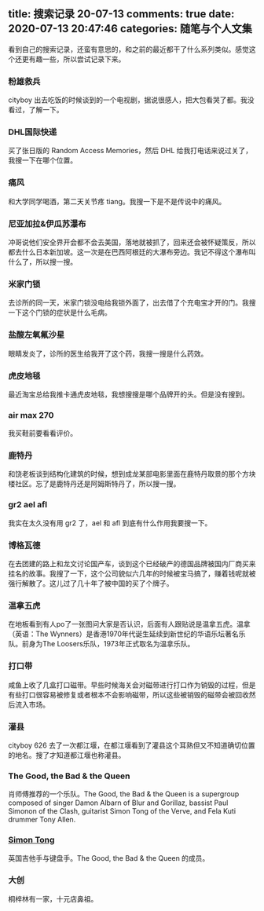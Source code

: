 title: 搜索记录 20-07-13
comments: true
date: 2020-07-13 20:47:46
categories: 随笔与个人文集
---
看到自己的搜索记录，还蛮有意思的，和之前的最近都干了什么系列类似。感觉这个还更有趣一些，所以尝试记录下来。

### 粉雄救兵

cityboy 出去吃饭的时候谈到的一个电视剧，据说很感人，把大包看哭了都。我没看过，了解一下。

### DHL国际快递

买了张日版的 Random Access Memories，然后 DHL 给我打电话来说过关了，我搜一下在哪个位置。

### 痛风

和大学同学喝酒，第二天关节疼 tiang。我搜一下是不是传说中的痛风。

### 尼亚加拉&伊瓜苏瀑布

冲哥说他们安全界开会都不会去美国，落地就被抓了，回来还会被怀疑策反，所以都去什么日本新加坡。这一次是在巴西阿根廷的大瀑布旁边。我记不得这个瀑布叫什么了，所以搜一搜。

### 米家门锁

去诊所的同一天，米家门锁没电给我锁外面了，出去借了个充电宝才开的门。我搜一下这个门锁的症状是什么毛病。

### 盐酸左氧氟沙星

眼睛发炎了，诊所的医生给我开了这个药，我搜一搜是什么药效。

### 虎皮地毯

最近淘宝总给我推卡通虎皮地毯，我想搜搜是哪个品牌开的头。但是没有搜到。

### air max 270

我买鞋前要看看评价。

### 鹿特丹

和饶老板谈到结构化建筑的时候，想到成龙某部电影里面在鹿特丹取景的那个方块楼社区。忘了是鹿特丹还是阿姆斯特丹了，所以搜一搜。

### gr2 ael afl

我实在太久没有用 gr2 了，ael 和 afl 到底有什么作用我要搜一下。

### 博格瓦德

在去团建的路上和龙文讨论国产车，谈到这个已经破产的德国品牌被国内厂商买来挂名的故事。我搜了一下，这个公司貌似六几年的时候被宝马搞了，赚着钱呢就被强行解散了。这儿过了几十年了被中国的买了个牌子。

### 温拿五虎

在地板看到有人po了一张图问大家是否认识，后面有人跟贴说是温拿五虎。温拿（英语：The Wynners）是香港1970年代诞生延续到新世纪的华语乐坛著名乐队。前身为The Loosers乐队，1973年正式取名为温拿乐队。

### 打口带

咸鱼上收了几盒打口磁带。早些时候海关会对磁带进行打口作为销毁的过程，但是有些打口很容易被修复或者根本不会影响磁带，所以这些被销毁的磁带会被回收然后流入市场。

### 灌县

cityboy 626 去了一次都江堰，在都江堰看到了灌县这个耳熟但又不知道确切位置的地名。搜了才知道都江堰也称灌县。

### The Good, the Bad & the Queen

肖师傅推荐的一个乐队。The Good, the Bad & the Queen is a supergroup composed of singer Damon Albarn of Blur and Gorillaz, bassist Paul Simonon of the Clash, guitarist Simon Tong of the Verve, and Fela Kuti drummer Tony Allen.

### [Simon Tong](https://en.wikipedia.org/wiki/Simon_Tong)

英国吉他手与键盘手。The Good, the Bad & the Queen 的成员。

### 大创

桐梓林有一家，十元店鼻祖。
